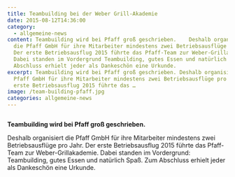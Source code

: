 ```yaml
---
title: Teambuilding bei der Weber Grill-Akademie
date: 2015-08-12T14:36:00
category:
  - allgemeine-news
content: Teambuilding wird bei Pfaff groß geschrieben.    Deshalb organisiert
  die Pfaff GmbH für ihre Mitarbeiter mindestens zwei Betriebsausflüge pro Jahr.
  Der erste Betriebsausflug 2015 führte das Pfaff-Team zur Weber-Grillakademie.
  Dabei standen im Vordergrund Teambuilding, gutes Essen und natürlich Spaß. Zum
  Abschluss erhielt jeder als Dankeschön eine Urkunde.
excerpt: Teambuilding wird bei Pfaff groß geschrieben. Deshalb organisiert die
  Pfaff GmbH für ihre Mitarbeiter mindestens zwei Betriebsausflüge pro Jahr. Der
  erste Betriebsausflug 2015 führte das …
image: /team-building-pfaff.jpg
categories: allgemeine-news
---
```


<figure class="wp-block-image size-large"><img loading="lazy"   src="/team-building-pfaff.jpg" alt="" class="wp-image-719"   /></figure>



<strong>Teambuilding wird bei Pfaff groß geschrieben.</strong></p>



<p>Deshalb organisiert die Pfaff GmbH für ihre Mitarbeiter mindestens zwei Betriebsausflüge pro Jahr. Der erste Betriebsausflug 2015 führte das Pfaff-Team zur Weber-Grillakademie. Dabei standen im Vordergrund: Teambuilding, gutes Essen und natürlich Spaß. Zum Abschluss erhielt jeder als Dankeschön eine Urkunde.</p>

